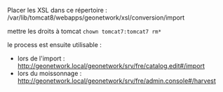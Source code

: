 
Placer les XSL dans ce répertoire :
/var/lib/tomcat8/webapps/geonetwork/xsl/conversion/import

mettre les droits à tomcat
```chown tomcat7:tomcat7 rm*```

le process est ensuite utilisable :
- lors de l'import : http://geonetwork.local/geonetwork/srv/fre/catalog.edit#/import
- lors du moissonnage : http://geonetwork.local/geonetwork/srv/fre/admin.console#/harvest

